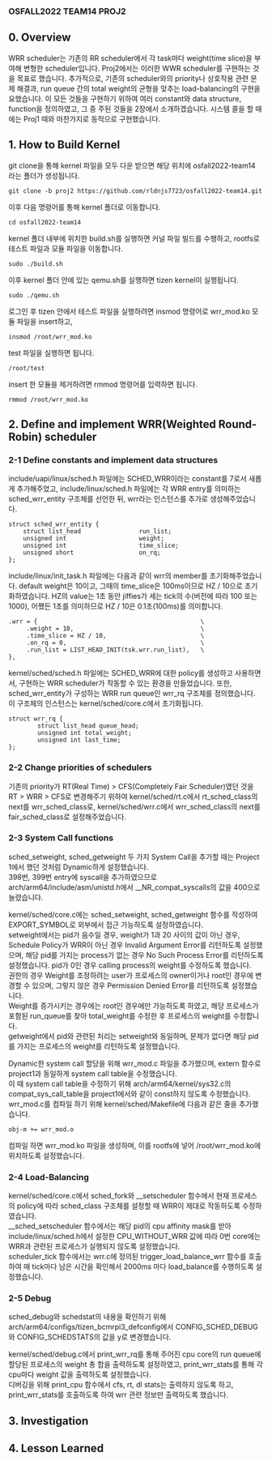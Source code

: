 ### OSFALL2022 TEAM14 PROJ2

## 0. Overview
WRR scheduler는 기존의 RR scheduler에서 각 task마다 weight(time slice)을 부여해 변형한 scheduler입니다. Proj2에서는 이러한 WWR scheduler를 구현하는 것을 목표로 했습니다. 추가적으로, 기존의 scheduler와의 priority나 상호작용 관련 문제 해결과, run queue 간의 total weight의 균형을 맞추는 load-balancing의 구현을 요했습니다. 이 모든 것들을 구현하기 위하여 여러 constant와 data structure, function을 정의하였고, 그 중 주된 것들을 2장에서 소개하겠습니다. 시스템 콜을 할 때에는 Proj1 때와 마찬가지로 동적으로 구현했습니다.

## 1. How to Build Kernel
git clone을 통해 kernel 파일을 모두 다운 받으면 해당 위치에 osfall2022-team14 라는 폴더가 생성됩니다.
```
git clone -b proj2 https://github.com/rldnjs7723/osfall2022-team14.git
```
이후 다음 명령어를 통해 kernel 폴더로 이동합니다.
```
cd osfall2022-team14
```
kernel 폴더 내부에 위치한 build.sh를 실행하면 커널 파일 빌드를 수행하고, rootfs로 테스트 파일과 모듈 파일을 이동합니다.
```
sudo ./build.sh
```
이후 kernel 폴더 안에 있는 qemu.sh를 실행하면 tizen kernel이 실행됩니다.
```
sudo ./qemu.sh
```

로그인 후 tizen 안에서 테스트 파일을 실행하려면
insmod 명령어로 wrr_mod.ko 모듈 파일을 insert하고,
```
insmod /root/wrr_mod.ko
```
test 파일을 실행하면 됩니다.
```
/root/test
```
insert 한 모듈을 제거하려면 rmmod 명령어를 입력하면 됩니다.
```
rmmod /root/wrr_mod.ko
```

## 2. Define and implement WRR(Weighted Round-Robin) scheduler
### 2-1 Define constants and implement data structures
include/uapi/linux/sched.h 파일에는 SCHED_WRR이라는 constant를 7로서 새롭게 추가해주었고, include/linux/sched.h 파일에는 각 WRR entry를 의미하는 sched_wrr_entity 구조체를 선언한 뒤, wrr라는 인스턴스를 추가로 생성해주었습니다.

```
struct sched_wrr_entity {
    struct list_head                run_list;
    unsigned int                    weight;
    unsigned int                    time_slice;
    unsigned short	                on_rq;
};
```

include/linux/init_task.h 파일에는 다음과 같이 wrr의 member를 초기화해주었습니다. default weight은 10이고, 그때의 time_slice은 100ms이므로 HZ / 10으로 초기화하였습니다. HZ의 value는 1초 동안 jiffies가 세는 tick의 수(버전에 따라 100 또는 1000), 어쨌든 1초를 의미하므로 HZ / 10은 0.1초(100ms)를 의미합니다.

```
.wrr = { 				    			             \
     .weight = 10,   					             \
     .time_slice = HZ / 10, 					     \
     .on_rq = 0, 						             \
     .run_list = LIST_HEAD_INIT(tsk.wrr.run_list), 	 \
}, 
```

kernel/sched/sched.h 파일에는 SCHED_WRR에 대한 policy를 생성하고 사용하면서, 구현하는 WRR scheduler가 작동할 수 있는 환경을 만들었습니다. 또한, sched_wrr_entity가 구성하는 WRR run queue인 wrr_rq 구조체를 정의했습니다. 이 구조체의 인스턴스는 kernel/sched/core.c에서 초기화됩니다.

```
struct wrr_rq {
    	struct list_head queue_head;
    	unsigned int total_weight;
    	unsigned int last_time;
};
```

### 2-2 Change priorities of schedulers
기존의 priority가 RT(Real Time) > CFS(Completely Fair Scheduler)였던 것을 RT > WRR > CFS로 변경해주기 위하여 kernel/sched/rt.c에서 rt_sched_class의 next를 wrr_sched_class로, kernel/sched/wrr.c에서 wrr_sched_class의 next를 fair_sched_class로 설정해주었습니다.

### 2-3 System Call functions
sched_setweight, sched_getweight 두 가지 System Call을 추가할 때는 Project 1에서 했던 것처럼 Dynamic하게 설정했습니다.  
398번, 399번 entry에 syscall을 추가하였으므로 arch/arm64/include/asm/unistd.h에서 __NR_compat_syscalls의 값을 400으로 늘렸습니다.

kernel/sched/core.c에는 sched_setweight, sched_getweight 함수를 작성하여 EXPORT_SYMBOL로 외부에서 접근 가능하도록 설정하였습니다.  
setweight에서는 pid가 음수일 경우, weight가 1과 20 사이의 값이 아닌 경우, Schedule Policy가 WRR이 아닌 경우 Invalid Argument Error를 리턴하도록 설정했으며, 
해당 pid를 가지는 process가 없는 경우 No Such Process Error를 리턴하도록 설정했습니다. 
pid가 0인 경우 calling process의 weight를 수정하도록 했습니다.  
권한의 경우 Weight를 조정하려는 user가 프로세스의 owner이거나 root인 경우에 변경할 수 있으며, 그렇지 않은 경우 Permission Denied Error를 리턴하도록 설정했습니다.  
Weight를 증가시키는 경우에는 root인 경우에만 가능하도록 하였고, 해당 프로세스가 포함된 run_queue를 찾아 total_weight를 수정한 후 프로세스의 weight를 수정합니다.  
getweight에서 pid와 관련된 처리는 setweight와 동일하며, 문제가 없다면 해당 pid를 가지는 프로세스의 weight를 리턴하도록 설정했습니다.

Dynamic한 system call 할당을 위해 wrr_mod.c 파일을 추가했으며, extern 함수로 project1과 동일하게 system call table을 수정했습니다.  
이 때 system call table을 수정하기 위해 arch/arm64/kernel/sys32.c의 compat_sys_call_table을 project1에서와 같이 const하지 않도록 수정했습니다.  
wrr_mod.c를 컴파일 하기 위해 kernel/sched/Makefile에 다음과 같은 줄을 추가했습니다.
```
obj-m += wrr_mod.o
```
컴파일 하면 wrr_mod.ko 파일을 생성하며, 이를 rootfs에 넣어 /root/wrr_mod.ko에 위치하도록 설정했습니다.

### 2-4 Load-Balancing
kernel/sched/core.c에서 sched_fork와 __setscheduler 함수에서 현재 프로세스의 policy에 따라 sched_class 구조체를 설정할 때 WRR이 제대로 작동하도록 수정하였습니다.  
__sched_setscheduler 함수에서는 해당 pid의 cpu affinity mask를 받아 include/linux/sched.h에서 설정한 CPU_WITHOUT_WRR 값에 따라 0번 core에는 WRR과 관련된 프로세스가 실행되지 않도록 설정했습니다.  
scheduler_tick 함수에서는 wrr.c에 정의된 trigger_load_balance_wrr 함수를 호출하여 매 tick마다 남은 시간을 확인해서 2000ms 마다 load_balance를 수행하도록 설정했습니다.

### 2-5 Debug
sched_debug와 schedstat의 내용을 확인하기 위해 arch/arm64/configs/tizen_bcmrpi3_defconfig에서 CONFIG_SCHED_DEBUG와 CONFIG_SCHEDSTATS의 값을 y로 변경했습니다.

kernel/sched/debug.c에서 print_wrr_rq를 통해 주어진 cpu core의 run queue에 할당된 프로세스의 weight 총 합을 출력하도록 설정하였고, 
print_wrr_stats를 통해 각 cpu마다 weight 값을 출력하도록 설정했습니다.  
디버깅을 위해 print_cpu 함수에서 cfs, rt, dl stats는 출력하지 않도록 하고, print_wrr_stats를 호출하도록 하여 wrr 관련 정보만 출력하도록 했습니다.


## 3. Investigation


## 4. Lesson Learned

